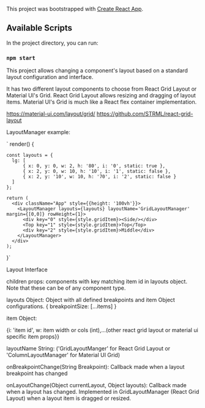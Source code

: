 This project was bootstrapped with [Create React App](https://github.com/facebook/create-react-app).

## Available Scripts

In the project directory, you can run:

### `npm start`

This project allows changing a component's layout based on a standard layout configuration and interface.

It has two different layout components to choose from React Grid Layout or Material UI's Grid. React Grid Layout allows resizing and dragging of layout items. Material UI's Grid is much like a React flex container implementation.

https://material-ui.com/layout/grid/
https://github.com/STRML/react-grid-layout

LayoutManager example:

`
render() {
    
    const layouts = {  
      lg: [
          { x: 0, y: 0, w: 2, h: '80', i: '0', static: true },
          { x: 2, y: 0, w: 10, h: '10', i: '1', static: false },
          { x: 2, y: '10', w: 10, h: '70', i: '2', static: false }
      ]
    };

    return (
      <div className="App" style={{height: '100vh'}}>
        <LayoutManager layouts={layouts} layoutName='GridLayoutManager' margin={[0,0]} rowHeight={1}>
          <div key="0" style={style.gridItem}><Side/></div>
          <Top key="1" style={style.gridItem}>Top</Top>
          <div key="2" style={style.gridItem}>Middle</div>
        </LayoutManager>
      </div>
    );
 }`
 
 Layout Interface

children props: 
components with key matching item id in layouts object. Note that these can be of any component type.

layouts Object:
Object with all defined breakpoints and item Object configurations.
{ breakpointSize: [...items] }

item Object:

{i: 'item id', w: item width or cols (int),...(other react grid layout or material ui specific item props}}

layoutName String:
('GridLayoutManger' for React Grid Layout or 'ColumnLayoutManager' for Material UI Grid)

onBreakpointChange(String Breakpoint):
Callback made when a layout breakpoint has changed

onLayoutChange(Object currentLayout, Object layouts):
Callback made when a layout has changed. Implemented in GridLayoutManager (React Grid Layout) when a layout item is dragged or resized.

